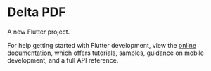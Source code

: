 # Delta PDF

A new Flutter project.

For help getting started with Flutter development, view the
[online documentation](https://docs.flutter.dev/), which offers tutorials,
samples, guidance on mobile development, and a full API reference.